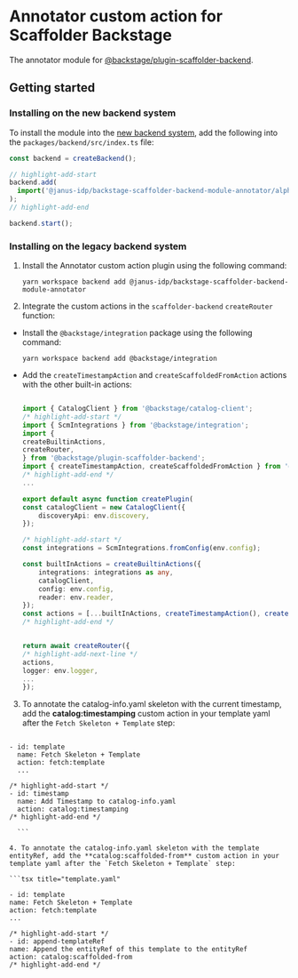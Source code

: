# Annotator custom action for Scaffolder Backstage

The annotator module for [@backstage/plugin-scaffolder-backend](https://www.npmjs.com/package/@backstage/plugin-scaffolder-backend).

## Getting started

### Installing on the new backend system

To install the module into the [new backend system](https://backstage.io/docs/backend-system/), add the following into the `packages/backend/src/index.ts` file:

```ts title="packages/backend/src/index.ts
const backend = createBackend();

// highlight-add-start
backend.add(
  import('@janus-idp/backstage-scaffolder-backend-module-annotator/alpha'),
);
// highlight-add-end

backend.start();
```

### Installing on the legacy backend system

1. Install the Annotator custom action plugin using the following command:

   ```console
   yarn workspace backend add @janus-idp/backstage-scaffolder-backend-module-annotator
   ```

2. Integrate the custom actions in the `scaffolder-backend` `createRouter` function:

- Install the `@backstage/integration` package using the following command:

  ```console
  yarn workspace backend add @backstage/integration
  ```

- Add the `createTimestampAction` and `createScaffoldedFromAction` actions with the other built-in actions:

  ```ts title="packages/backend/src/plugins/scaffolder.ts"

  import { CatalogClient } from '@backstage/catalog-client';
  /* highlight-add-start */
  import { ScmIntegrations } from '@backstage/integration';
  import {
  createBuiltinActions,
  createRouter,
  } from '@backstage/plugin-scaffolder-backend';
  import { createTimestampAction, createScaffoldedFromAction } from '@janus-idp/backstage-scaffolder-backend-module-annotator';
  /* highlight-add-end */
  ...

  export default async function createPlugin(
  const catalogClient = new CatalogClient({
      discoveryApi: env.discovery,
  });

  /* highlight-add-start */
  const integrations = ScmIntegrations.fromConfig(env.config);

  const builtInActions = createBuiltinActions({
      integrations: integrations as any,
      catalogClient,
      config: env.config,
      reader: env.reader,
  });
  const actions = [...builtInActions, createTimestampAction(), createScaffoldedFromAction()];
  /* highlight-add-end */


  return await createRouter({
  /* highlight-add-next-line */
  actions,
  logger: env.logger,
  ...
  });
  ```

3. To annotate the catalog-info.yaml skeleton with the current timestamp, add the **catalog:timestamping** custom action in your template yaml after the `Fetch Skeleton + Template` step:

````tsx title="template.yaml"

- id: template
  name: Fetch Skeleton + Template
  action: fetch:template
  ...

/* highlight-add-start */
- id: timestamp
  name: Add Timestamp to catalog-info.yaml
  action: catalog:timestamping
/* highlight-add-end */

  ```

4. To annotate the catalog-info.yaml skeleton with the template entityRef, add the **catalog:scaffolded-from** custom action in your template yaml after the `Fetch Skeleton + Template` step:

```tsx title="template.yaml"

- id: template
name: Fetch Skeleton + Template
action: fetch:template
...

/* highlight-add-start */
- id: append-templateRef
name: Append the entityRef of this template to the entityRef
action: catalog:scaffolded-from
/* highlight-add-end */

````
